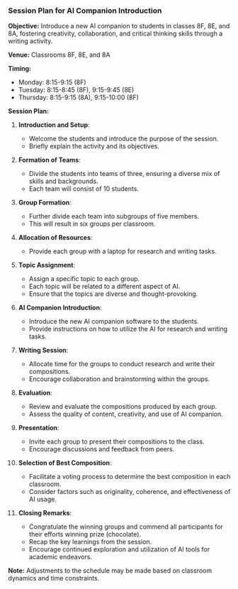 ### Session Plan for AI Companion Introduction

**Objective:**
Introduce a new AI companion to students in classes 8F, 8E, and 8A, fostering creativity, collaboration, and critical thinking skills through a writing activity.

**Venue:**
Classrooms 8F, 8E, and 8A

**Timing:**
- Monday: 8:15-9:15 (8F)
- Tuesday: 8:15-8:45 (8F), 9:15-9:45 (8E)
- Thursday: 8:15-9:15 (8A), 9:15-10:00 (8F)

**Session Plan:**

1. **Introduction and Setup**:
   - Welcome the students and introduce the purpose of the session.
   - Briefly explain the activity and its objectives.

2. **Formation of Teams**:
   - Divide the students into teams of three, ensuring a diverse mix of skills and backgrounds.
   - Each team will consist of 10 students.

3. **Group Formation**:
   - Further divide each team into subgroups of five members.
   - This will result in six groups per classroom.

4. **Allocation of Resources**:
   - Provide each group with a laptop for research and writing tasks.

5. **Topic Assignment**:
   - Assign a specific topic to each group.
   - Each topic will be related to a different aspect of AI.
   - Ensure that the topics are diverse and thought-provoking.

6. **AI Companion Introduction**:
   - Introduce the new AI companion software to the students.
   - Provide instructions on how to utilize the AI for research and writing tasks.

7. **Writing Session**:
   - Allocate time for the groups to conduct research and write their compositions.
   - Encourage collaboration and brainstorming within the groups.

8. **Evaluation**:
   - Review and evaluate the compositions produced by each group.
   - Assess the quality of content, creativity, and use of AI companion.

9. **Presentation**:
   - Invite each group to present their compositions to the class.
   - Encourage discussions and feedback from peers.

10. **Selection of Best Composition**:
    - Facilitate a voting process to determine the best composition in each classroom.
    - Consider factors such as originality, coherence, and effectiveness of AI usage.

11. **Closing Remarks**:
    - Congratulate the winning groups and commend all participants for their efforts winning prize (chocolate).
    - Recap the key learnings from the session.
    - Encourage continued exploration and utilization of AI tools for academic endeavors.

**Note:** Adjustments to the schedule may be made based on classroom dynamics and time constraints.
